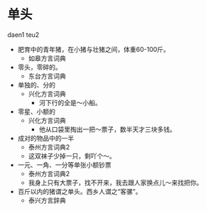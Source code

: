 # 单头
daen1 teu2
+ 肥育中的青年猪，在小猪与壮猪之间，体重60-100斤。
  * 如皋方言词典
+ 零头，零碎的。
  * 东台方言词典
+ 单独的、分的
  * 兴化方言词典
    - 河下行的全是～小船。
+ 零星、小额的
  * 兴化方言词典
    - 他从口袋里掏出一把～票子，数半天才三块多钱。
+ 成对的物品中的一半
  * 泰州方言词典2
  - 这双袜子少掉一只，剩吖个～。
+ 一元、一角、一分等单张小额钞票
  * 泰州方言词典2
  - 我身上只有大票子，找不开来，我去跟人家换点儿～来找把你。
+ 百斤以内的猪谓之单头。西乡人谓之“客骡”。
  * 泰兴方言辞典
